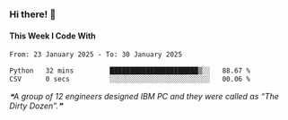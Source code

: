 ### Hi there! 👋

#### This Week I Code With
<!--START_SECTION:waka-->

```txt
From: 23 January 2025 - To: 30 January 2025

Python   32 mins         ██████████████████████▒░░   88.67 %
CSV      0 secs          ░░░░░░░░░░░░░░░░░░░░░░░░░   00.06 %
```

<!--END_SECTION:waka-->

<!--STARTS_HERE_QUOTE_README-->
<i>❝A group of 12 engineers designed IBM PC and they were called as “The Dirty Dozen”.❞</i>
<!--ENDS_HERE_QUOTE_README-->
